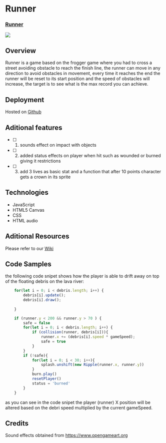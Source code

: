 # Runner

### [Runner](https://alfredorz6.github.io/Runner/)

![](https://open-uri.s3.us-west-1.amazonaws.com/Screenshot+(60).png)

## Overview
Runner is a game based on the frogger game where you had to cross a street avoiding obstacle to reach the finish line, 
the runner can move in any direction to avoid obstacles in movement, every time it reaches the end the runner will be 
reset to its start position and the speed of obstacles will increase, the target is to see what is the max record you can achieve.

## Deployment
Hosted on [Github](Github.com)

## Aditional features
- [ ] 1. sounds effect on impact with objects
- [ ] 2. added status effects on player when hit such as wounded or burned giving it restrictions
- [ ] 3. add 3 lives as basic stat and a function that after 10 points character gets a crown in its sprite

## Technologies
* JavaScript
* HTML5 Canvas
* CSS
* HTML audio

## Aditional Resources
Please refer to our [Wiki](https://github.com/alfredorz6/Runner/wiki)

## Code Samples
the following code snipet shows how the player is able to drift away on top of the floating debris on the lava river:
```Javascript
    for(let i = 0; i < debris.length; i++) {
        debris[i].update();
        debris[i].draw();
        
    }

    if (runner.y < 200 && runner.y > 70 ) {
        safe = false
        for(let i = 0; i < debris.length; i++) {
            if (collision(runner, debris[i])){
                runner.x += (debris[i].speed * gameSpeed);
                safe = true
            } 
        } 
        if (!safe){
            for(let i = 0; i < 30; i++){
                splash.unshift(new Ripple(runner.x, runner.y))
            }
            burn.play()
            resetPlayer()
            status = 'burned'
        }
    }
```
as you can see in the code snipet the player (runner) X position will be altered based on the debri speed multiplied by the current gameSpeed.

## Credits
Sound effects obtained from https://www.opengameart.org
